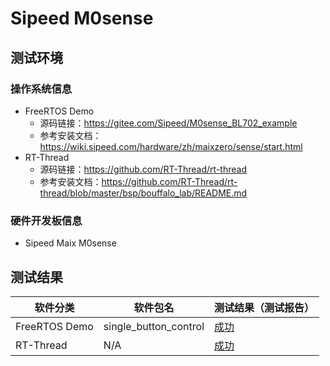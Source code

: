 # Sipeed M0sense

## 测试环境

### 操作系统信息

- FreeRTOS Demo
    - 源码链接：https://gitee.com/Sipeed/M0sense_BL702_example
    - 参考安装文档：https://wiki.sipeed.com/hardware/zh/maixzero/sense/start.html
- RT-Thread
  - 源码链接：https://github.com/RT-Thread/rt-thread
  - 参考安装文档：https://github.com/RT-Thread/rt-thread/blob/master/bsp/bouffalo_lab/README.md

### 硬件开发板信息

- Sipeed Maix M0sense

## 测试结果

| 软件分类      | 软件包名              | 测试结果（测试报告） |
| ------------- | --------------------- | -------------------- |
| FreeRTOS Demo | single_button_control | [成功][FreeRTOS]     |
| RT-Thread     | N/A                   | [成功][RT-Thread]    |

[FreeRTOS]: ./FreeRTOS/README_zh.md
[RT-Thread]: ./RT-Thread/README.md
